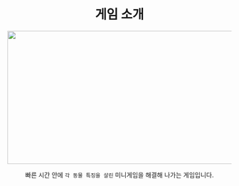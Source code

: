 <div align="center">
    <h1>
      게임 소개 
    </h1>
</div>

<div align="center">
  <img src="https://github.com/user-attachments/assets/7d95607a-f8ac-443e-a9eb-6ac8301b8a45" width="1800" height="300">

빠른 시간 안에 `각 동물 특징을 살린` 미니게임을 해결해 나가는 게임입니다. 
</div>
